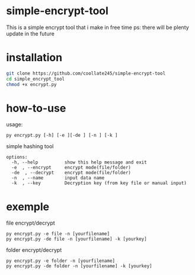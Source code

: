 # simple-encrypt-tool
This is a simple encrypt tool that i make in free time
ps: there will be plenty update in the future
# installation
```bash
git clone https://github.com/coollate245/simple-encrypt-tool
cd simple_encrypt_tool
chmod +x encrypt.py
```
# how-to-use
usage:
```
py encrypt.py [-h] [-e ][-de ] [-n ] [-k ]
```
simple hashing tool
```
options:
  -h, --help          show this help message and exit
  -e  , --encrypt     encrypt mode(file/folder)
  -de  , --decrypt    encrypt mode(file/folder)
  -n  , --name        input data name
  -k  , --key         Decryption key (from key file or manual input)
```
# exemple
file encrypt/decrypt
```
py encrypt.py -e file -n [yourfilename]
py encrypt.py -de file -n [yourfilename] -k [yourkey]
```

folder encrypt/decrypt
```
py encrypt.py -e folder -n [yourfilename]
py encrypt.py -de folder -n [yourfilename] -k [yourkey]
```
